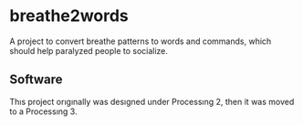 # breathe2words
A project to convert breathe patterns to words and commands, which should help paralyzed people to socialize.

## Software
Thıs project orıgınally was desıgned under Processıng 2, then it was moved to a Processıng 3.
